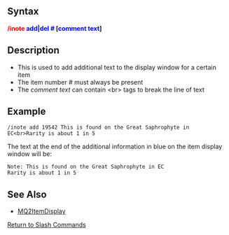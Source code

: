 ## Syntax

**<span style="color:red">/inote</span> <span style="color:blue">add</span>\|<span style="color:blue">del</span>
<span style="color:blue">#</span> \[<span style="color:blue">comment text</span>\]**

## Description

-   This is used to add additional text to the display window for a certain item
-   The item number # must always be present
-   The *comment text* can contain \<br> tags to break the line of text

## Example

    /inote add 19542 This is found on the Great Saphrophyte in EC<br>Rarity is about 1 in 5

The text at the end of the additional information in blue on the item display window will be:

    Note: This is found on the Great Saphrophyte in EC
    Rarity is about 1 in 5

## See Also

-   [MQ2ItemDisplay](../plugins/mq2itemdisplay.md)

[Return to Slash Commands](slash-commands.md)


